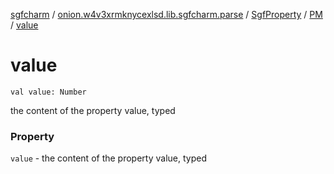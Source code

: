 [sgfcharm](../../../index.md) / [onion.w4v3xrmknycexlsd.lib.sgfcharm.parse](../../index.md) / [SgfProperty](../index.md) / [PM](index.md) / [value](./value.md)

# value

`val value: Number`

the content of the property value, typed

### Property

`value` - the content of the property value, typed